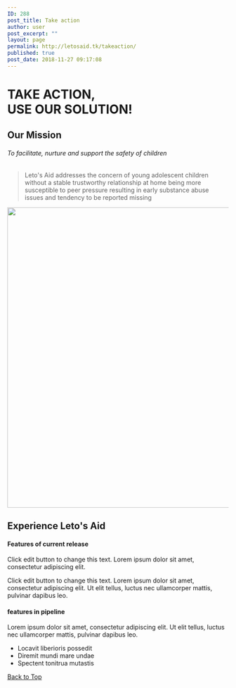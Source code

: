 ```yaml
---
ID: 288
post_title: Take action
author: user
post_excerpt: ""
layout: page
permalink: http://letosaid.tk/takeaction/
published: true
post_date: 2018-11-27 09:17:08
---
```

<h1>TAKE ACTION,<br>USE OUR SOLUTION!</h1>		
			<h2>Our Mission</h2>		
			<h6>To facilitate, nurture and support the safety of children</h6>		
		<blockquote><p>Leto's Aid addresses the concern of young adolescent children without a stable trustworthy relationship at home being more susceptible to peer pressure resulting in early substance abuse issues and tendency to be reported missing</p></blockquote>		
										<img width="1024" height="683" src="http://letosaid.tk/wp-content/uploads/2019/08/adult-baby-casual-236164-1024x683.jpg" alt="" srcset="http://letosaid.tk/wp-content/uploads/2019/08/adult-baby-casual-236164-1024x683.jpg 1024w, http://letosaid.tk/wp-content/uploads/2019/08/adult-baby-casual-236164-300x200.jpg 300w, http://letosaid.tk/wp-content/uploads/2019/08/adult-baby-casual-236164-768x512.jpg 768w" sizes="(max-width: 1024px) 100vw, 1024px" />											
			<h2>Experience Leto's Aid</h2>		
			<h4>Features of current release</h4>		
		<p>Click edit button to change this text. Lorem ipsum dolor sit amet, consectetur adipiscing elit.</p><p>Click edit button to change this text. Lorem ipsum dolor sit amet, consectetur adipiscing elit. Ut elit tellus, luctus nec ullamcorper mattis, pulvinar dapibus leo.</p>		
			<h4>features in pipeline</h4>		
		Lorem ipsum dolor sit amet, consectetur adipiscing elit. Ut elit tellus, luctus nec ullamcorper mattis, pulvinar dapibus leo.		
					<ul>
							<li >
										Locavit liberioris possedit
									</li>
								<li >
										Diremit mundi mare undae
									</li>
								<li >
										Spectent tonitrua mutastis
									</li>
						</ul>
			<a href="#top" role="button">
						Back to Top
					</a>